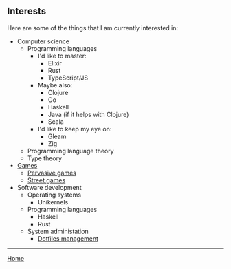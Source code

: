 ## Interests

Here are some of the things that I am currently interested in:

- Computer science
  - Programming languages
    - I'd like to master:
      - Elixir
      - Rust
      - TypeScript/JS
    - Maybe also:
      - Clojure
      - Go
      - Haskell
      - Java (if it helps with Clojure)
      - Scala
    - I'd like to keep my eye on:
      - Gleam
      - Zig
  - Programming language theory
  - Type theory
- [Games](interests/games.md)
  - [Pervasive games](interests/pervasive-games.md)
  - [Street games](interests/street-games.md)
- Software development
  - Operating systems
    - Unikernels
  - Programming languages
    - Haskell
    - Rust
  - System administation
    - [Dotfiles management](interests/dotfiles.md)

---

[Home](/)
